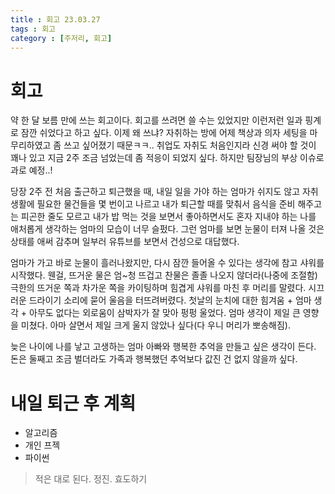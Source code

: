 ```yaml
---
title : 회고 23.03.27
tags : 회고
category : [주저리, 회고]
---
```


# 회고

약 한 달 보름 만에 쓰는 회고이다. 회고를 쓰려면 쓸 수는 있었지만 이런저런 일과 핑계로 잠깐 쉬었다고 하고 싶다. 이제 왜 쓰냐? 자취하는 방에 어제 책상과 의자 세팅을 마무리하였고 좀 쓰고 싶어졌기 때문ㅋㅋ.. 취업도 자취도 처음인지라 신경 써야 할 것이 꽤나 있고 지금 2주 조금 넘었는데 좀 적응이 되었지 싶다. 하지만 팀장님의 부상 이슈로 과로 예정..!

당장 2주 전 처음 출근하고 퇴근했을 때, 내일 일을 가야 하는 엄마가 쉬지도 않고 자취 생활에 필요한 물건들을 몇 번이고 나르고 내가 퇴근할 때를 맞춰서 음식을 준비 해주고는 피곤한 줄도 모르고 내가 밥 먹는 것을 보면서 좋아하면서도 혼자 지내야 하는 나를 애처롭게 생각하는 엄마의 모습이 너무 슬펐다. 그런 엄마를 보면 눈물이 터져 나올 것은 상태를 애써 감추며  일부러 유튜브를 보면서 건성으로 대답했다.

엄마가 가고 바로 눈물이 흘러나왔지만, 다시 잠깐 들어올 수 있다는 생각에 참고 샤워를 시작했다. 웬걸, 뜨거운 물은 엄~청 뜨겁고 찬물은 졸졸 나오지 않더라(나중에 조절함) 극한의 뜨거운 쪽과 차가운 쪽을 카이팅하며 힘겹게 샤워를 마친 후 머리를 말렸다.
시끄러운 드라이기 소리에 묻어 울음을 터뜨려버렸다. 첫날의 눈치에 대한 힘겨움 + 엄마 생각 + 아무도 없다는 외로움이 삼박자가 잘 맞아 펑펑 울었다. 엄마 생각이 제일 큰 영향을 미쳤다. 아마 살면서 제일 크게 울지 않았나 싶다(다 우니 머리가 뽀송해짐).

늦은 나이에 나를 낳고 고생하는 엄마 아빠와 행복한 추억을 만들고 싶은 생각이 든다.
돈은 둘째고 조금 벌더라도 가족과 행복했던 추억보다 값진 건 없지 않을까 싶다.


# 내일 퇴근 후 계획

- 알고리즘
- 개인 프젝
- 파이썬

> 적은 대로 된다. 정진. 효도하기